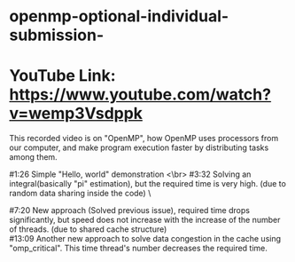 # openmp-optional-individual-submission-

# YouTube Link: https://www.youtube.com/watch?v=wemp3Vsdppk

This recorded video is on "OpenMP", how OpenMP uses processors from our computer, and make program execution faster by distributing tasks among them. 


#1:26  Simple "Hello, world" demonstration <\br>
#3:32 Solving an integral(basically "pi" estimation), but the required time is very high. (due to random data sharing  inside the code) \

#7:20 New approach (Solved previous issue), required time drops significantly, but speed does not increase with the increase of the number of threads. (due to shared cache structure) \
#13:09 Another new approach to solve data congestion in the cache using "omp_critical". This time thread's number decreases the required time. 
